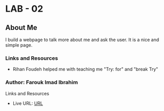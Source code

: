 # LAB - 02

## About Me

I build a webpage to talk more about me and ask the user. It is a nice and simple page.

### Links and Resources

* Rihan Foudeh helped me with teaching me "Try: for" and "break Try"

### Author: Farouk Imad Ibrahim

Links and Resources

* Live URL: [URL](https://faroukibrahim-fii.github.io/About-Me/)

